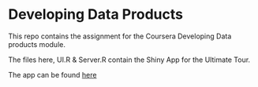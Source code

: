 # Developing Data Products

This repo contains the assignment for the Coursera Developing Data products module.

The files here, UI.R & Server.R contain the Shiny App for the Ultimate Tour.

The app can be found [here](http://leehbi.shinyapps.io/UltimateTour/) 




